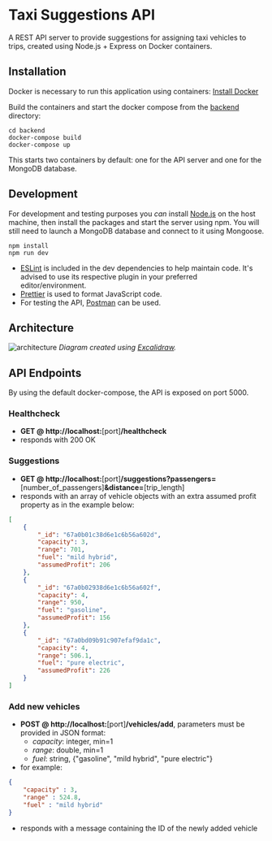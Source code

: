 # Taxi Suggestions API

A REST API server to provide suggestions for assigning taxi vehicles to trips, created using Node.js + Express on Docker containers.

## Installation
Docker is necessary to run this application using containers: [Install Docker](https://docs.docker.com/get-docker/)

Build the containers and start the docker compose from the [backend](https://github.com/Verseilus/taxi-suggestions-express/tree/main/backend) directory:
```
cd backend
docker-compose build
docker-compose up
```
This starts two containers by default: one for the API server and one for the MongoDB database.

## Development
For development and testing purposes you *can* install [Node.js](https://nodejs.org/) on the host machine, then install the packages and start the server using npm. You will still need to launch a MongoDB database and connect to it using Mongoose.
```
npm install
npm run dev
```
+ [ESLint](https://eslint.org/) is included in the dev dependencies to help maintain code. It's advised to use its respective plugin in your preferred editor/environment.
+ [Prettier](https://prettier.io/) is used to format JavaScript code.
+ For testing the API, [Postman](https://www.postman.com/downloads/) can be used.

## Architecture
![architecture](https://github.com/user-attachments/assets/ab33a876-205a-4008-ab7d-4b5597d0d520)
*Diagram created using [Excalidraw](https://excalidraw.com/).*

## API Endpoints
By using the default docker-compose, the API is exposed on port 5000.

### Healthcheck
+ **GET @ http://localhost:**[port]**/healthcheck**
+ responds with 200 OK

### Suggestions
+ **GET @ http://localhost:**[port]**/suggestions?passengers=**[number_of_passengers]**&distance=**[trip_length]
+ responds with an array of vehicle objects with an extra assumed profit property as in the example below:
```json
[
    {
        "_id": "67a0b01c38d6e1c6b56a602d",
        "capacity": 3,
        "range": 701,
        "fuel": "mild hybrid",
        "assumedProfit": 206
    },
    {
        "_id": "67a0b02938d6e1c6b56a602f",
        "capacity": 4,
        "range": 950,
        "fuel": "gasoline",
        "assumedProfit": 156
    },
    {
        "_id": "67a0bd09b91c907efaf9da1c",
        "capacity": 4,
        "range": 506.1,
        "fuel": "pure electric",
        "assumedProfit": 226
    }
]
```
### Add new vehicles
+ **POST @ http://localhost:**[port]**/vehicles/add**, parameters must be provided in JSON format:
  + *capacity*: integer, min=1
  + *range*: double, min=1
  + *fuel*: string, {"gasoline", "mild hybrid", "pure electric"}
+ for example:
```json
{
    "capacity" : 3,
    "range" : 524.8,
    "fuel" : "mild hybrid"
}
```
+ responds with a message containing the ID of the newly added vehicle
